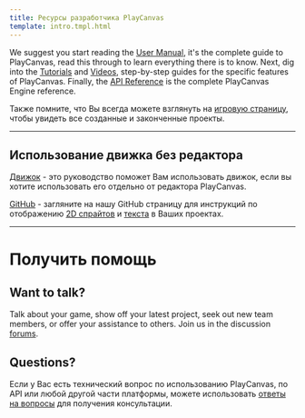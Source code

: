 ```yaml
---
title: Ресурсы разработчика PlayCanvas
template: intro.tmpl.html
---
```


We suggest you start reading the [User Manual][1], it's the complete guide to PlayCanvas, read this through to learn everything there is to know. Next, dig into the [Tutorials][3] and [Videos][12], step-by-step guides for the specific features of PlayCanvas. Finally, the [API Reference][4] is the complete PlayCanvas Engine reference.

Также помните, что Вы всегда можете взглянуть на [игровую страницу][8], чтобы увидеть все созданные и законченные проекты.

<hr />

## Использование движка без редактора

[Движок][9] - это руководство поможет Вам использовать движок, если вы хотите использовать его отдельно от редактора PlayCanvas.

[GitHub][5] - загляните на нашу GitHub страницу для инструкций по отображению [2D спрайтов][6] и [текста][7] в Ваших проектах.

<hr />

# Получить помощь

## Want to talk?

Talk about your game, show off your latest project, seek out new team members, or offer your assistance to others. Join us in the discussion [forums][10].

## Questions?

Если у Вас есть технический вопрос по использованию PlayCanvas, по API или любой другой части платформы, можете использовать [ответы на вопросы][11] для получения консультации. 

[1]: /user-manual
[2]: /getting-started
[3]: /tutorials
[4]: /en/api/
[5]: https://github.com/playcanvas
[6]: https://github.com/playcanvas/sprites
[7]: https://github.com/playcanvas/fonts
[8]: https://playcanvas.com/play
[9]: /engine
[10]: http://forum.playcanvas.com/
[11]: http://answers.playcanvas.com/
[12]: /tutorials/video


